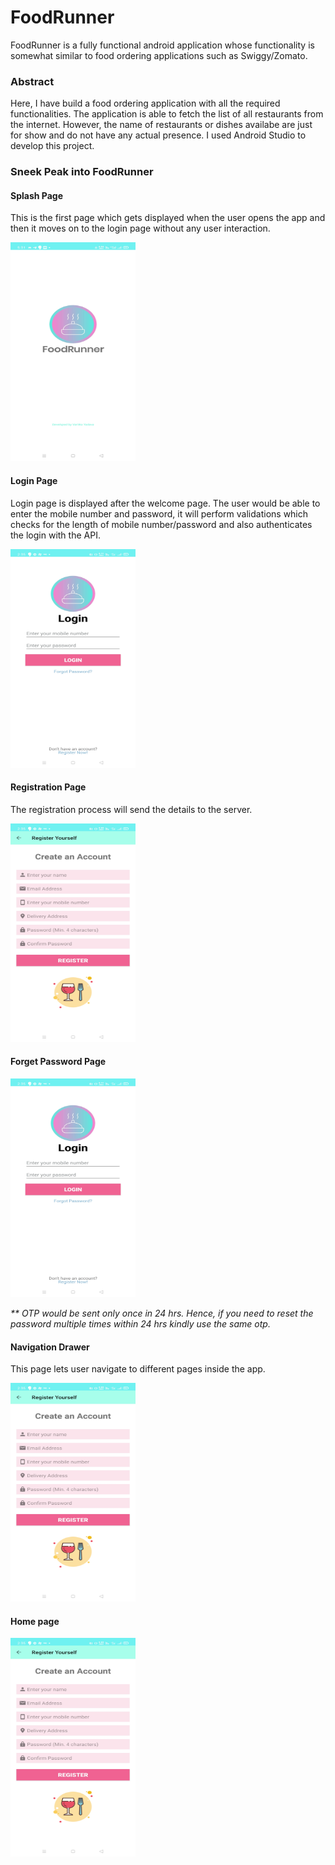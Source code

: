 # FoodRunner
FoodRunner is a fully functional android application whose functionality is somewhat similar to food ordering applications such as Swiggy/Zomato.
### Abstract
Here, I have build a food ordering application with all the required functionalities. The application is able to fetch the list of all restaurants from the internet. However, the name of restaurants or dishes availabe are just for show and do not have any actual presence. I used Android Studio to develop this project.
### Sneek Peak into FoodRunner
<h4>Splash Page</h4>
<p>This is the first page which gets displayed when the user opens the app and then it moves on to the login page without any user interaction.</p>
<img src="https://github.com/Vartika2187/FoodRunner/blob/master/Img1.jpg" width="200px" height="350px"/>
<h4>Login Page</h4>
<p>Login page is displayed after the welcome page. The user would be able to enter the mobile number and password, it will perform validations which checks for the length of mobile number/password and also authenticates the login with the API.</p>
<img src="https://github.com/Vartika2187/FoodRunner/blob/master/Img3.jpg" width="200px" height="350px"/>
<h4>Registration Page</h4>
<p>The registration process will send the details to the server.</p>
<img src="https://github.com/Vartika2187/FoodRunner/blob/master/Img2..jpg" width="200px" height="350px"/>
<h4>Forget Password Page</h4>
<img src="https://github.com/Vartika2187/FoodRunner/blob/master/Img3.jpg" width="200px" height="350px"/>
<p><i>** OTP would be sent only once in 24 hrs. Hence, if you need to reset the password multiple times within 24 hrs kindly use the same otp.</i></p>
<h4>Navigation Drawer</h4>
<p>This page lets user navigate to different pages inside the app.</p>
<img src="https://github.com/Vartika2187/FoodRunner/blob/master/Img2..jpg" width="200px" height="350px"/>
<h4>Home page</h4>
<img src="https://github.com/Vartika2187/FoodRunner/blob/master/Img2..jpg" width="200px" height="350px"/>
 

